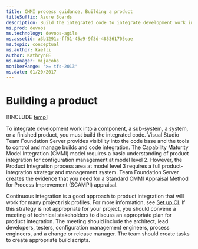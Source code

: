 ```yaml
---
title: CMMI process guidance, Building a product
titleSuffix: Azure Boards
description: Build the integrated code to integrate development work into a component, a sub-system, a system, or a finished product - Team Foundation Server (TFS)
ms.prod: devops
ms.technology: devops-agile
ms.assetid: a3b1291c-ff51-45a9-9f3d-485361705eae
ms.topic: conceptual
ms.author: kaelli
author: KathrynEE
ms.manager: mijacobs
monikerRange: '>= tfs-2013'
ms.date: 01/20/2017
---
```


# Building a product

[!INCLUDE [temp](../../../includes/version-vsts-tfs-all-versions.md)]

To integrate development work into a component, a sub-system, a system, or a finished product, you must build the integrated code. Visual Studio Team Foundation Server provides visibility into the code base and the tools to control and manage builds and code integration. The Capability Maturity Model Integration (CMMI) model requires a basic understanding of product integration for configuration management at model level 2. However, the Product Integration process area at model level 3 requires a full product-integration strategy and management system. Team Foundation Server creates the evidence that you need for a Standard CMMI Appraisal Method for Process Improvement (SCAMPI) appraisal.  
  
 Continuous integration is a good approach to product integration that will work for many project risk profiles. For more information, see [Set up CI](/azure/devops/pipelines/apps/windows/dot-net). If this strategy is not appropriate for your project, you should convene a meeting of technical stakeholders to discuss an appropriate plan for product integration. The meeting should include the architect, lead developers, testers, configuration management engineers, process engineers, and a change or release manager. The team should create tasks to create appropriate build scripts.
